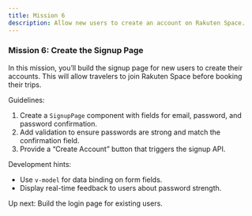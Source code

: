 ```yaml
---
title: Mission 6
description: Allow new users to create an account on Rakuten Space.
---
```

### Mission 6: Create the Signup Page

In this mission, you’ll build the signup page for new users to create their accounts. This will allow travelers to join Rakuten Space before booking their trips.

Guidelines:
1. Create a `SignupPage` component with fields for email, password, and password confirmation.
2. Add validation to ensure passwords are strong and match the confirmation field.
3. Provide a “Create Account” button that triggers the signup API.

Development hints:
- Use `v-model` for data binding on form fields.
- Display real-time feedback to users about password strength.

Up next:
Build the login page for existing users.